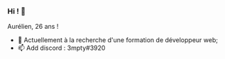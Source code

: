 ### Hi ! 🤙

Aurélien, 26 ans !

- 🌱 Actuellement à la recherche d'une formation de développeur web;
- 📫 Add discord : 3mpty#3920


<!--
**3mpty78/3mpty78** is a ✨ _special_ ✨ repository because its `README.md` (this file) appears on your GitHub profile.

Here are some ideas to get you started:

- 🔭 I’m currently working on ...
- 🌱 I’m currently looking for a Web Developer training.
- 👯 I’m looking to collaborate on ...
- 🤔 I’m looking for help with ...
- 💬 Ask me about ...
- 📫 How to reach me: discord : 3mpty#3920
- 😄 Pronouns: ...
- ⚡ Fun fact: ...
-->
